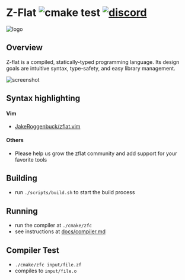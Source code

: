 # Z-Flat ![cmake test](https://img.shields.io/github/workflow/status/adamhutchings/zflat/cmake?style=for-the-badge) <a href="https://discord.gg/UPqeyvzPcq">![discord](https://img.shields.io/badge/Discord-7289DA?style=for-the-badge&logo=discord&logoColor=white)</a>
![logo](https://github.com/adamhutchings/zflat/blob/main/logo.png)


## Overview

Z-flat is a compiled, statically-typed programming language. Its design goals
are intuitive syntax, type-safety, and easy library management.

![screenshot](https://github.com/adamhutchings/zflat/blob/main/screenshot.png)

## Syntax highlighting
#### Vim
- [JakeRoggenbuck/zflat.vim](https://github.com/JakeRoggenbuck/zflat.vim/)

#### Others
- Please help us grow the zflat community and add support for your favorite tools

## Building
- run `./scripts/build.sh` to start the build process

## Running
- run the compiler at `./cmake/zfc`
- see instructions at [docs/compiler.md](https://github.com/adamhutchings/zflat/blob/main/docs/compiler.md)

## Compiler Test
- `./cmake/zfc input/file.zf`
- compiles to `input/file.o`
